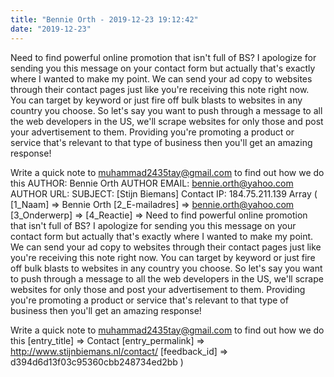 ```yaml
---
title: "Bennie Orth - 2019-12-23 19:12:42"
date: "2019-12-23"
---
```


Need to find powerful online promotion that isn't full of BS? I apologize for sending you this message on your contact form but actually that's exactly where I wanted to make my point. We can send your ad copy to websites through their contact pages just like you're receiving this note right now. You can target by keyword or just fire off bulk blasts to websites in any country you choose. So let's say you want to push through a message to all the web developers in the US, we'll scrape websites for only those and post your advertisement to them. Providing you're promoting a product or service that's relevant to that type of business then you'll get an amazing response!

Write a quick note to muhammad2435tay@gmail.com to find out how we do this AUTHOR: Bennie Orth AUTHOR EMAIL: bennie.orth@yahoo.com AUTHOR URL: SUBJECT: \[Stijn Biemans\] Contact IP: 184.75.211.139 Array ( \[1\_Naam\] => Bennie Orth \[2\_E-mailadres\] => bennie.orth@yahoo.com \[3\_Onderwerp\] => \[4\_Reactie\] => Need to find powerful online promotion that isn't full of BS? I apologize for sending you this message on your contact form but actually that's exactly where I wanted to make my point. We can send your ad copy to websites through their contact pages just like you're receiving this note right now. You can target by keyword or just fire off bulk blasts to websites in any country you choose. So let's say you want to push through a message to all the web developers in the US, we'll scrape websites for only those and post your advertisement to them. Providing you're promoting a product or service that's relevant to that type of business then you'll get an amazing response!

Write a quick note to muhammad2435tay@gmail.com to find out how we do this \[entry\_title\] => Contact \[entry\_permalink\] => http://www.stijnbiemans.nl/contact/ \[feedback\_id\] => d394d6d13f03c95360cbb248734ed2bb )
